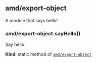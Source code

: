 <a name="module_amd/export-object"></a>

## amd/export-object
A module that says hello!

<a name="module_amd/export-object.sayHello"></a>

### amd/export-object.sayHello()
Say hello.

**Kind**: static method of [<code>amd/export-object</code>](#module_amd/export-object)  
